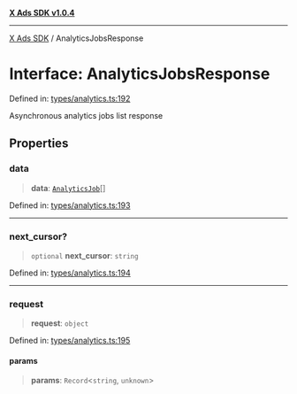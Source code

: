 [**X Ads SDK v1.0.4**](../README.md)

***

[X Ads SDK](../globals.md) / AnalyticsJobsResponse

# Interface: AnalyticsJobsResponse

Defined in: [types/analytics.ts:192](https://github.com/kage1020/x-ads-sdk/blob/main/src/types/analytics.ts#L192)

Asynchronous analytics jobs list response

## Properties

### data

> **data**: [`AnalyticsJob`](AnalyticsJob.md)[]

Defined in: [types/analytics.ts:193](https://github.com/kage1020/x-ads-sdk/blob/main/src/types/analytics.ts#L193)

***

### next\_cursor?

> `optional` **next\_cursor**: `string`

Defined in: [types/analytics.ts:194](https://github.com/kage1020/x-ads-sdk/blob/main/src/types/analytics.ts#L194)

***

### request

> **request**: `object`

Defined in: [types/analytics.ts:195](https://github.com/kage1020/x-ads-sdk/blob/main/src/types/analytics.ts#L195)

#### params

> **params**: `Record`\<`string`, `unknown`\>
